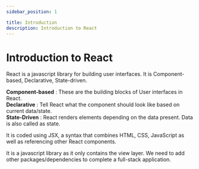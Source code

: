 ```yaml
---
sidebar_position: 1

title: Introduction
description: Introduction to React
---
```


# Introduction to React

React is a javascript library for building user interfaces. It is Component-based, Declarative, State-driven.

**Component-based** : These are the building blocks of User interfaces in React.  
**Declarative** : Tell React what the component should look like based on current data/state.  
**State-Driven** : React renders elements depending on the data present. Data is also called as state.

It is coded using JSX, a syntax that combines HTML, CSS, JavaScript as well as referencing other React components.


It is a javascript library as it only contains the view layer. We need to add other packages/dependencies to complete a full-stack application. 